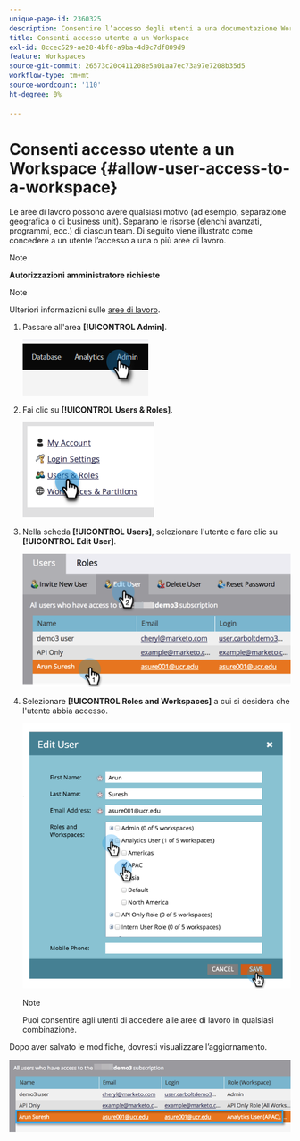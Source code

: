```yaml
---
unique-page-id: 2360325
description: Consentire l’accesso degli utenti a una documentazione Workspace - Marketo - Documentazione del prodotto
title: Consenti accesso utente a un Workspace
exl-id: 8ccec529-ae28-4bf8-a9ba-4d9c7df809d9
feature: Workspaces
source-git-commit: 26573c20c411208e5a01aa7ec73a97e7208b35d5
workflow-type: tm+mt
source-wordcount: '110'
ht-degree: 0%

---
```


# Consenti accesso utente a un Workspace {#allow-user-access-to-a-workspace}

Le aree di lavoro possono avere qualsiasi motivo (ad esempio, separazione geografica o di business unit). Separano le risorse (elenchi avanzati, programmi, ecc.) di ciascun team. Di seguito viene illustrato come concedere a un utente l’accesso a una o più aree di lavoro.

>[!NOTE]
>
>**Autorizzazioni amministratore richieste**

>[!NOTE]
>
>Ulteriori informazioni sulle [aree di lavoro](/help/marketo/product-docs/administration/workspaces-and-person-partitions/understanding-workspaces-and-person-partitions.md).

1. Passare all&#39;area **[!UICONTROL Admin]**.

   ![](assets/allow-user-access-to-a-workspace-1.png)

1. Fai clic su **[!UICONTROL Users & Roles]**.

   ![](assets/allow-user-access-to-a-workspace-2.png)

1. Nella scheda **[!UICONTROL Users]**, selezionare l&#39;utente e fare clic su **[!UICONTROL Edit User]**.

   ![](assets/allow-user-access-to-a-workspace-3.png)

1. Selezionare **[!UICONTROL Roles and Workspaces]** a cui si desidera che l&#39;utente abbia accesso.

   ![](assets/allow-user-access-to-a-workspace-4.png)

   >[!NOTE]
   >
   >Puoi consentire agli utenti di accedere alle aree di lavoro in qualsiasi combinazione.

Dopo aver salvato le modifiche, dovresti visualizzare l’aggiornamento.

![](assets/allow-user-access-to-a-workspace-5.png)
